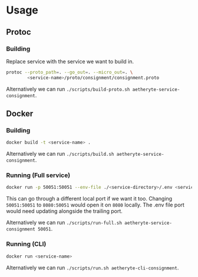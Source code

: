 # Usage

## Protoc

### Building

Replace service with the service we want to build in.

```bash
protoc --proto_path=. --go_out=. --micro_out=. \
		<service-name>/proto/consignment/consignment.proto
```

Alternatively we can run `./scripts/build-proto.sh aetheryte-service-consignment`.

## Docker

### Building

```bash
docker build -t <service-name> .
```

Alternatively we can run `./scripts/build.sh aetheryte-service-consignment`.

### Running (Full service)

```bash
docker run -p 50051:50051 --env-file ./<service-directory>/.env <service-name>
```

This can go through a different local port if we want it too. Changing `50051:50051` to `8080:50051` would open it on `8080` locally.
The .env file port would need updating alongside the trailing port.

Alternatively we can run `./scripts/run-full.sh aetheryte-service-consignment 50051`.

### Running (CLI)

```bash
docker run <service-name>
```

Alternatively we can run `./scripts/run.sh aetheryte-cli-consignment`.
